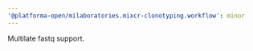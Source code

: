 ```yaml
---
'@platforma-open/milaboratories.mixcr-clonotyping.workflow': minor
---
```


Multilate fastq support.

